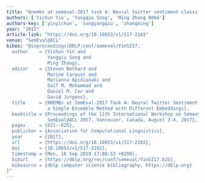 ```yaml
---
title: "Nnembs at semeval-2017 task 4: Neural twitter sentiment classification: a simple ensemble method with different embeddings"
authors: ['Yichun Yin', 'Yangqiu Song', 'Ming Zhang 0004']
authors-key: ['yinyichun', 'songyangqiu', 'zhangming']
year: "2017"
article-link: "https://doi.org/10.18653/v1/S17-2102"
venue: "SemEval@ACL"
bibex: "@inproceedings{DBLP:conf/semeval/YinSZ17,
  author    = {Yichun Yin and
               Yangqiu Song and
               Ming Zhang},
  editor    = {Steven Bethard and
               Marine Carpuat and
               Marianna Apidianaki and
               Saif M. Mohammad and
               Daniel M. Cer and
               David Jurgens},
  title     = {NNEMBs at SemEval-2017 Task 4: Neural Twitter Sentiment Classification:
               a Simple Ensemble Method with Different Embeddings},
  booktitle = {Proceedings of the 11th International Workshop on Semantic Evaluation,
               SemEval@ACL 2017, Vancouver, Canada, August 3-4, 2017},
  pages     = {621--625},
  publisher = {Association for Computational Linguistics},
  year      = {2017},
  url       = {https://doi.org/10.18653/v1/S17-2102},
  doi       = {10.18653/v1/S17-2102},
  timestamp = {Mon, 16 Sep 2019 17:08:53 +0200},
  biburl    = {https://dblp.org/rec/conf/semeval/YinSZ17.bib},
  bibsource = {dblp computer science bibliography, https://dblp.org}
}"
---
```

